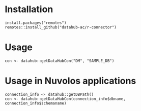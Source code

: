 # Installation

```
install.packages("remotes")
remotes::install_github("datahub-ac/r-connector")
```

# Usage

```
con <- datahub::getDataHubCon("DM", "SAMPLE_DB")
```

# Usage in Nuvolos applications

```
connection_info <- datahub::getDBPath()
con <- datahub::getDataHubCon(connection_info$dbname, connection_info$schemaname)
```
